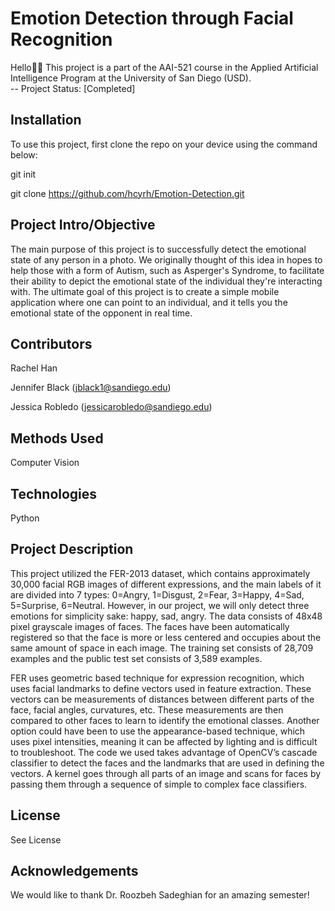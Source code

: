 # Emotion Detection through Facial Recognition
Hello:wave::smiley: This project is a part of the AAI-521 course in the Applied Artificial Intelligence Program at the University of San Diego (USD).  
-- Project Status: [Completed] 
## Installation
To use this project, first clone the repo on your device using the command below:

git init

git clone https://github.com/hcyrh/Emotion-Detection.git
## Project Intro/Objective
The main purpose of this project is to successfully detect the emotional state of any person in a photo. We originally thought of this idea in hopes to help those with a form of Autism, such as Asperger's Syndrome, to facilitate their ability to depict the emotional state of the individual they're interacting with. The ultimate goal of this project is to create a simple mobile application where one can point to an individual, and it tells you the emotional state of the opponent in real time. 
## Contributors
Rachel Han 

Jennifer Black (jblack1@sandiego.edu)

Jessica Robledo (jessicarobledo@sandiego.edu)
## Methods Used

Computer Vision
## Technologies

Python
## Project Description
This project utilized the FER-2013 dataset, which contains approximately 30,000 facial RGB images of different expressions, and the main labels of it are divided into 7 types: 0=Angry, 1=Disgust, 2=Fear, 3=Happy, 4=Sad, 5=Surprise, 6=Neutral. However, in our project, we will only detect three emotions for simplicity sake: happy, sad, angry. The data consists of 48x48 pixel grayscale images of faces. The faces have been automatically registered so that the face is more or less centered and occupies about the same amount of space in each image. The training set consists of 28,709 examples and the public test set consists of 3,589 examples.

FER uses geometric based technique for expression recognition, which uses facial landmarks to define vectors used in feature extraction. These vectors can be measurements of distances between different parts of the face, facial angles, curvatures, etc. These measurements are then compared to other faces to learn to identify the emotional classes. Another option could have been to use the appearance-based technique, which uses pixel intensities, meaning it can be affected by lighting and is difficult to troubleshoot. The code we used takes advantage of OpenCV’s cascade classifier to detect the faces and the landmarks that are used in defining the vectors. A kernel goes through all parts of an image and scans for faces by passing them through a sequence of simple to complex face classifiers.
## License
See License
## Acknowledgements 
We would like to thank Dr. Roozbeh Sadeghian for an amazing semester!
